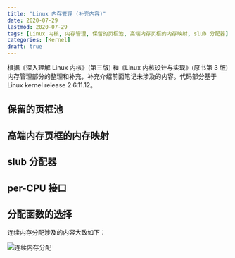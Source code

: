 ```yaml
---
title: "Linux 内存管理 (补充内容)"
date: 2020-07-29
lastmod: 2020-07-29
tags: [Linux 内核, 内存管理, 保留的页框池, 高端内存页框的内存映射, slub 分配器]
categories: [Kernel]
draft: true
---
```


根据《深入理解 Linux 内核》(第三版) 和《Linux 内核设计与实现》(原书第 3 版) 内存管理部分的整理和补充，补充介绍前面笔记未涉及的内容。代码部分基于 Linux kernel release 2.6.11.12。

<!--more-->

## 保留的页框池

## 高端内存页框的内存映射

## slub 分配器

## per-CPU 接口

## 分配函数的选择

连续内存分配涉及的内容大致如下：

![连续内存分配](/images/kernel/memory/contiguous_memory.png)
